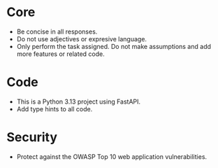 # Core
- Be concise in all responses.
- Do not use adjectives or expresive language.
- Only perform the task assigned.  Do not make assumptions and add more features or related code.

# Code
- This is a Python 3.13 project using FastAPI.
- Add type hints to all code.

# Security
- Protect against the OWASP Top 10 web application vulnerabilities.